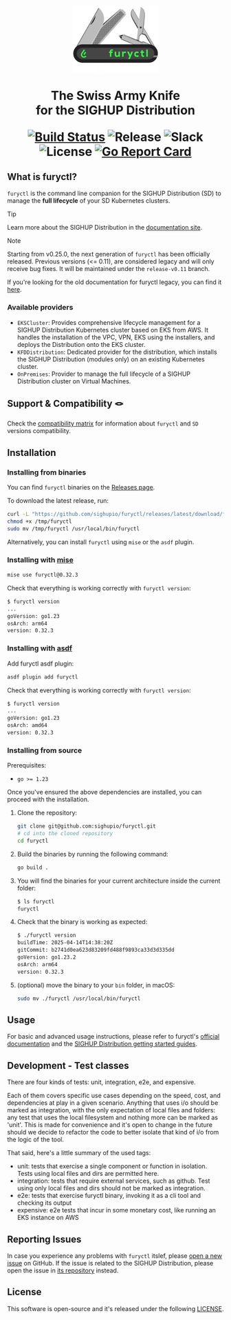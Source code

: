 <!-- markdownlint-disable MD033 -->
<h1 align="center">
  <img src="docs/assets/furyctl-temporary.png" width="200px" alt="furyctl logo" />

   <p>The Swiss Army Knife<br/>for the SIGHUP Distribution</p>

   [![Build Status](https://ci.sighup.io/api/badges/sighupio/furyctl/status.svg?ref=refs/heads/main)](https://ci.sighup.io/sighupio/furyctl)
   ![Release](https://img.shields.io/badge/furyctl-v0.32.3-blue)
   ![Slack](https://img.shields.io/badge/slack-@kubernetes/fury-yellow.svg?logo=slack)
   ![License](https://img.shields.io/github/license/sighupio/furyctl)
   [![Go Report Card](https://goreportcard.com/badge/github.com/sighupio/furyctl)](https://goreportcard.com/report/github.com/sighupio/furyctl)

</h1>
<!-- markdownlint-eable MD033 -->

<!-- <SD-DOCS> -->

## What is furyctl?

`furyctl` is the command line companion for the SIGHUP Distribution (SD) to manage the **full lifecycle** of your SD Kubernetes clusters.
<br/>

> [!TIP]
> Learn more about the SIGHUP Distribution in the [documentation site](https://docs.sighup.io).
<!-- spacer -->
> [!NOTE]
> Starting from v0.25.0, the next generation of `furyctl` has been officially released. Previous versions (<= 0.11), are considered legacy and will only receive bug fixes. It will be maintained under the `release-v0.11` branch.
>
> If you're looking for the old documentation for furyctl legacy, you can find it [here](https://github.com/sighupio/furyctl/blob/release-v0.11/README.md).

### Available providers

- `EKSCluster`: Provides comprehensive lifecycle management for a SIGHUP Distribution Kubernetes cluster based on EKS from AWS. It handles the installation of the VPC, VPN, EKS using the installers, and deploys the Distribution onto the EKS cluster.
- `KFDDistribution`: Dedicated provider for the distribution, which installs the SIGHUP Distribution (modules only) on an existing Kubernetes cluster.
- `OnPremises`: Provider to manage the full lifecycle of a SIGHUP Distribution cluster on Virtual Machines.

## Support & Compatibility 🪢

Check the [compatibility matrix][compatibility-matrix] for information about `furyctl` and `SD` versions compatibility.

## Installation

### Installing from binaries

You can find `furyctl` binaries on the [Releases page](https://github.com/sighupio/furyctl/releases).

To download the latest release, run:

```bash
curl -L "https://github.com/sighupio/furyctl/releases/latest/download/furyctl-$(uname -s)-amd64.tar.gz" -o /tmp/furyctl.tar.gz && tar xfz /tmp/furyctl.tar.gz -C /tmp
chmod +x /tmp/furyctl
sudo mv /tmp/furyctl /usr/local/bin/furyctl
```

Alternatively, you can install `furyctl` using `mise` or the `asdf` plugin.

### Installing with [mise](https://mise.jdx.dev/)

```bash
mise use furyctl@0.32.3
```

Check that everything is working correctly with `furyctl version`:

```bash
$ furyctl version
...
goVersion: go1.23
osArch: arm64
version: 0.32.3
```

### Installing with [asdf](https://github.com/asdf-vm/asdf)

Add furyctl asdf plugin:

```bash
asdf plugin add furyctl
```

Check that everything is working correctly with `furyctl version`:

```bash
$ furyctl version
...
goVersion: go1.23
osArch: amd64
version: 0.32.3
```

### Installing from source

Prerequisites:

- `go >= 1.23`

Once you've ensured the above dependencies are installed, you can proceed with the installation.

1. Clone the repository:

   ```bash
   git clone git@github.com:sighupio/furyctl.git
   # cd into the cloned repository
   cd furyctl
   ```

2. Build the binaries by running the following command:

   ```bash
   go build .
   ```

3. You will find the binaries for your current architecture inside the current folder:

   ```bash
   $ ls furyctl
   furyctl
   ```

4. Check that the binary is working as expected:

   ```bash
   $ ./furyctl version
   buildTime: 2025-04-14T14:38:20Z
   gitCommit: b2741d0ea623d83209fd488f9893ca33d3d335dd
   goVersion: go1.23.2
   osArch: arm64
   version: 0.32.3
   ```

5. (optional) move the binary to your `bin` folder, in macOS:

   ```bash
   sudo mv ./furyctl /usr/local/bin/furyctl
   ```

## Usage

For basic and advanced usage instructions, please refer to furyctl's [official documentation](https://docs.sighup.io/furyctl/) and the [SIGHUP Distribution getting started guides](https://docs.sighup.io/docs/getting-started/).

<!-- </SD-DOCS> -->
<!-- <FOOTER> -->

## Development - Test classes

There are four kinds of tests: unit, integration, e2e, and expensive.

Each of them covers specific use cases depending on the speed, cost, and dependencies at play in a given scenario.
Anything that uses i/o should be marked as integration, with the only expectation of local files and folders: any test
that uses the local filesystem and nothing more can be marked as 'unit'. This is made for convenience and it's open to
change in the future should we decide to refactor the code to better isolate that kind of i/o from the logic of the tool.

That said, here's a little summary of the used tags:

- unit: tests that exercise a single component or function in isolation. Tests using local files and dirs are permitted here.
- integration: tests that require external services, such as github. Test using only local files and dirs should not be marked as integration.
- e2e: tests that exercise furyctl binary, invoking it as a cli tool and checking its output
- expensive: e2e tests that incur in some monetary cost, like running an EKS instance on AWS

## Reporting Issues

In case you experience any problems with `furyctl` itslef, please [open a new issue](https://github.com/sighupio/furyctl/issues/new/choose) on GitHub. If the issue is related to the SIGHUP Distribution, please open the issue in [its repository](https://github.com/sighupio/distribution) instead.

## License

This software is open-source and it's released under the following [LICENSE](LICENSE).

<!-- </FOOTER> -->

[compatibility-matrix]: https://github.com/sighupio/furyctl/blob/main/docs/COMPATIBILITY_MATRIX.md
